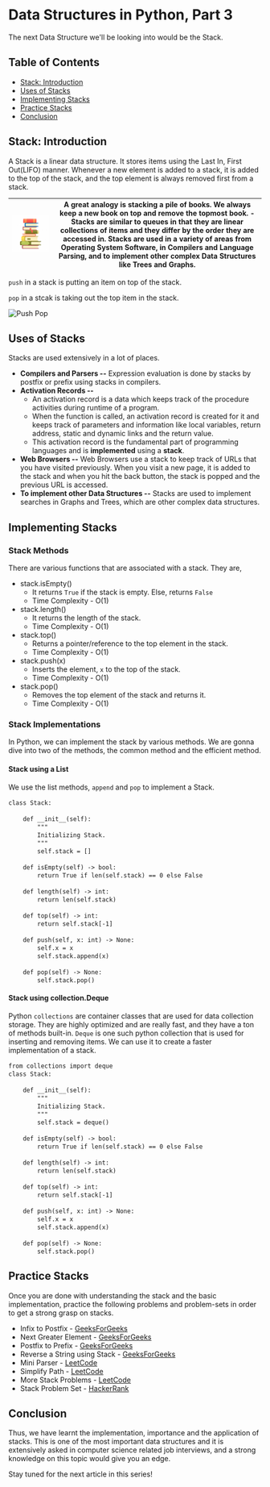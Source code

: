 # Data Structures in Python, Part 3

The next Data Structure we'll be looking into would be the Stack.

## Table of Contents

- [Stack: Introduction](#stack:-introduction)
- [Uses of Stacks](#uses-of-stacks)
- [Implementing Stacks](#implementing-stacks)
- [Practice Stacks](#practice-stacks)
- [Conclusion](#conclusion)

## Stack: Introduction
A Stack is a linear data structure. It stores items using the Last In, First Out(LIFO) manner. Whenever a new element is added to a stack, it is added to the top of the stack, and the top element is always removed first from a stack.

| ![Stack, Books](/articles/pythonDS/stacks/images/stack-books.jpg) | A great analogy is stacking a pile of books. We always keep a new book on top and remove the topmost book. - Stacks are similar to queues in that they are linear collections of items and they differ by the order they are accessed in. Stacks are used in a variety of areas from Operating System Software, in Compilers and Language Parsing, and to implement other complex Data Structures like Trees and Graphs. |
|:---:|:---:|

```push``` in a stack is putting an item on top of the stack.

```pop``` in a stcak is taking out the top item in the stack.

![Push Pop](/articles/pythonDS/stacks/images/pushpop.png)

## Uses of Stacks
Stacks are used extensively in a lot of places.

- **Compilers and Parsers --** Expression evaluation is done by stacks by postfix or prefix using stacks in compilers.
- **Activation Records --** 
    - An activation record is a data which keeps track of the procedure activities during runtime of a program.
    - When the function is called, an activation record is created for it and keeps track of parameters and information like local variables, return address, static and dynamic links and the return value.
    - This activation record is the fundamental part of programming languages and is **implemented** using a **stack**.
- **Web Browsers --** Web Browsers use a stack to keep track of URLs that you have visited previously. When you visit a new page, it is added to the stack and when you hit the back button, the stack is popped and the previous URL is accessed.
- **To implement other Data Structures --** Stacks are used to implement searches in Graphs and Trees, which are other complex data structures.

## Implementing Stacks

### Stack Methods
There are various functions that are associated with a stack. They are,
- stack.isEmpty()
    - It returns ```True``` if the stack is empty. Else, returns ```False```
    - Time Complexity - O(1)
- stack.length()
    - It returns the length of the stack.
    - Time Complexity - O(1)
- stack.top()
    - Returns a pointer/reference to the top element in the stack.
    - Time Complexity - O(1)
- stack.push(x)
    - Inserts the element, ```x``` to the top of the stack.
    - Time Complexity - O(1)
- stack.pop()
    - Removes the top element of the stack and returns it.
    - Time Complexity - O(1)

### Stack Implementations

In Python, we can implement the stack by various methods. We are gonna dive into two of the methods, the common method and the efficient method.

#### Stack using a List
We use the list methods, ```append``` and ```pop``` to implement a Stack.

```
class Stack:

    def __init__(self):
        """
        Initializing Stack.
        """
        self.stack = []

    def isEmpty(self) -> bool:
        return True if len(self.stack) == 0 else False

    def length(self) -> int:
        return len(self.stack)
    
    def top(self) -> int:
        return self.stack[-1]  

    def push(self, x: int) -> None:
        self.x = x
        self.stack.append(x)       

    def pop(self) -> None:
        self.stack.pop()
```

#### Stack using collection.Deque
Python ```collections``` are container classes that are used for data collection storage. They are highly optimized and are really fast, and they have a ton of methods built-in.
```Deque``` is one such python collection that is used for inserting and removing items. We can use it to create a faster implementation of a stack.

```
from collections import deque
class Stack:

    def __init__(self):
        """
        Initializing Stack.
        """
        self.stack = deque()

    def isEmpty(self) -> bool:
        return True if len(self.stack) == 0 else False

    def length(self) -> int:
        return len(self.stack)
    
    def top(self) -> int:
        return self.stack[-1]  

    def push(self, x: int) -> None:
        self.x = x
        self.stack.append(x)   

    def pop(self) -> None:
        self.stack.pop()
```

## Practice Stacks
Once you are done with understanding the stack and the basic implementation, practice the following problems and problem-sets in order to get a strong grasp on stacks.

- Infix to Postfix - [GeeksForGeeks](https://www.geeksforgeeks.org/stack-set-2-infix-to-postfix/)
- Next Greater Element - [GeeksForGeeks](https://www.geeksforgeeks.org/next-greater-element/)
- Postfix to Prefix - [GeeksForGeeks](https://www.geeksforgeeks.org/postfix-prefix-conversion/)
- Reverse a String using Stack - [GeeksForGeeks](https://www.geeksforgeeks.org/stack-set-3-reverse-string-using-stack/)
- Mini Parser - [LeetCode](https://leetcode.com/problems/mini-parser/)
- Simplify Path - [LeetCode](https://leetcode.com/problems/simplify-path/)
- More Stack Problems - [LeetCode](https://leetcode.com/tag/stack/)
- Stack Problem Set - [HackerRank](https://www.hackerrank.com/domains/data-structures?filters%5Bsubdomains%5D%5B%5D=stacks)

## Conclusion
Thus, we have learnt the implementation, importance and the application of stacks. This is one of the most important data structures and it is extensively asked in computer science related job interviews, and a strong knowledge on this topic would give you an edge.

Stay tuned for the next article in this series!